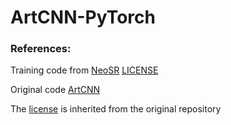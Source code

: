 # ArtCNN-PyTorch
### References:
Training code from [NeoSR](https://github.com/muslll/neosr) [LICENSE](https://github.com/muslll/neosr/blob/master/license.txt)

Original code [ArtCNN](https://github.com/Artoriuz/ArtCNN/tree/main)

The [license](https://github.com/Artoriuz/ArtCNN/blob/main/LICENSE) is inherited from the original repository

